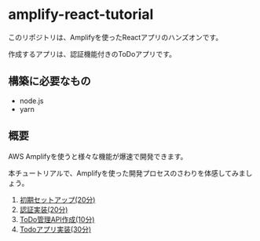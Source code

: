 # amplify-react-tutorial

このリポジトリは、Amplifyを使ったReactアプリのハンズオンです。

作成するアプリは、認証機能付きのToDoアプリです。

## 構築に必要なもの

* node.js
* yarn

## 概要

AWS Amplifyを使うと様々な機能が爆速で開発できます。

本チュートリアルで、Amplifyを使った開発プロセスのさわりを体感してみましょう。

1. [初期セットアップ(20分)](doc/1.md)
2. [認証実装(20分)](doc/2.md)
3. [ToDo管理API作成(10分)](doc/3.md)
4. [Todoアプリ実装(30分)](doc/4.md)
